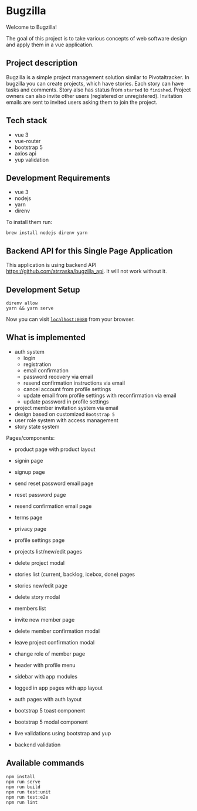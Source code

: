 # Bugzilla

Welcome to Bugzilla!

The goal of this project is to take various concepts of web software design and apply them in a vue application.

## Project description

Bugzilla is a simple project management solution similar to Pivotaltracker.
In bugzilla you can create projects, which have stories.
Each story can have tasks and comments.
Story also has status from `started` to `finished`.
Project owners can also invite other users (registered or unregistered).
Invitation emails are sent to invited users asking them to join the project.

## Tech stack

- vue 3
- vue-router
- bootstrap 5
- axios api
- yup validation

## Development Requirements

- vue 3
- nodejs
- yarn
- direnv

To install them run:

    brew install nodejs direnv yarn

## Backend API for this Single Page Application

This application is using backend API https://github.com/atrzaska/bugzilla_api. It will not work without it.

## Development Setup

    direnv allow
    yarn && yarn serve

Now you can visit [`localhost:8080`](http://localhost:8080) from your browser.

## What is implemented

- auth system
    - login
    - registration
    - email confirmation
    - password recovery via email
    - resend confirmation instructions via email
    - cancel account from profile settings
    - update email from profile settings with reconfirmation via email
    - update password in profile settings
- project member invitation system via email
- design based on customized `Bootstrap 5`
- user role system with access management
- story state system

Pages/components:
- product page with product layout
- signin page
- signup page
- send reset password email page
- reset password page
- resend confirmation email page
- terms page
- privacy page

- profile settings page
- projects list/new/edit pages
- delete project modal
- stories list (current, backlog, icebox, done) pages
- stories new/edit page
- delete story modal
- members list
- invite new member page
- delete member confirmation modal
- leave project confirmation modal
- change role of member page
- header with profile menu
- sidebar with app modules
- logged in app pages with app layout
- auth pages with auth layout
- bootstrap 5 toast component
- bootstrap 5 modal component
- live validations using bootstrap and yup
- backend validation

## Available commands
```
npm install
npm run serve
npm run build
npm run test:unit
npm run test:e2e
npm run lint
```
